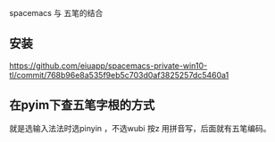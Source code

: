 
spacemacs 与 五笔的结合

## 安装

https://github.com/eiuapp/spacemacs-private-win10-tl/commit/768b96e8a535f9eb5c703d0af3825257dc5460a1

## 在pyim下查五笔字根的方式

就是选输入法法时选pinyin ，不选wubi 
按z 用拼音写，后面就有五笔编码。
